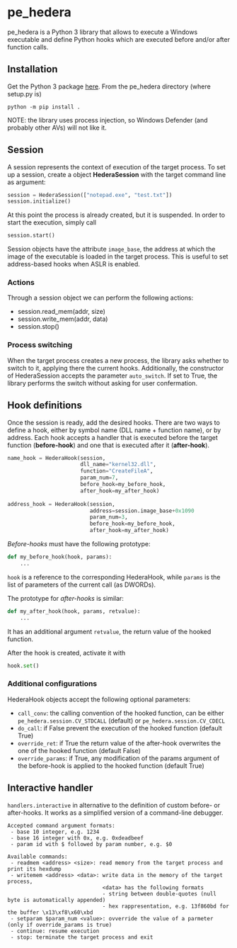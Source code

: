 # pe_hedera

pe_hedera is a Python 3 library that allows to execute a Windows executable and define Python hooks which are executed before and/or after function calls.

## Installation

Get the Python 3 package [here](pe_hedera.zip). From the pe_hedera directory (where setup.py is)

```
python -m pip install .
```

NOTE: the library uses process injection, so Windows Defender (and probably other AVs) will not like it.

## Session
A session represents the context of execution of the target process. To set up a session,  create a object **HederaSession** with the target command line as argument:

```python
session = HederaSession(["notepad.exe", "test.txt"])
session.initialize()
```

At this point the process is already created, but it is suspended. In order to start the execution, simply call

```python
session.start()
```

Session objects have the attribute `image_base`, the address at which the image of the executable is loaded in the target process. This is useful to set address-based hooks when ASLR is enabled.

### Actions

Through a session object we can perform the following actions:

- session.read_mem(addr, size)
- session.write_mem(addr, data)
- session.stop()

### Process switching

When the target process creates a new process, the library asks whether to switch to it, applying there the current hooks.
Additionally, the constructor of HederaSession accepts the parameter `auto_switch`. If set to True, the library performs the switch without asking for user confermation.

## Hook definitions
Once the session is ready, add the desired hooks.
There are two ways to define a hook, either by symbol name (DLL name + function name), or by address.
Each hook accepts a handler that is executed before the target function (**before-hook**) and one that is executed after it (**after-hook**). 

```python
name_hook = HederaHook(session, 
                       dll_name="kernel32.dll",
                       function="CreateFileA",
                       param_num=7,
                       before_hook=my_before_hook,
                       after_hook=my_after_hook)
                       
address_hook = HederaHook(session, 
                          address=session.image_base+0x1090
                          param_num=3,
                          before_hook=my_before_hook,
                          after_hook=my_after_hook)               
```

*Before-hooks* must have the following prototype:

```python
def my_before_hook(hook, params):
    ...
```

`hook` is a reference to the corresponding HederaHook, while `params` is the list of parameters of the current call (as DWORDs).

The prototype for *after-hooks* is similar:

```python
def my_after_hook(hook, params, retvalue):
    ...
```

It has an additional argument `retvalue`, the return value of the hooked function.

After the hook is created, activate it with

```python
hook.set()
```

### Additional configurations

HederaHook objects accept the following optional parameters:

- `call_conv`: the calling convention of the hooked function, can be either `pe_hedera.session.CV_STDCALL` (default) or `pe_hedera.session.CV_CDECL`
- `do_call`: if False prevent the execution of the hooked function (default True)
- `override_ret`: if True the return value of the after-hook overwrites the one of the hooked function (default False)
- `override_params`: if True, any modification of the params argument of the before-hook is applied to the hooked function (default True)

## Interactive handler

`handlers.interactive` in alternative to the definition of custom before- or after-hooks. It works as a simplified version of a command-line debugger.

```
Accepted command argument formats:
 - base 10 integer, e.g. 1234
 - base 16 integer with 0x, e.g. 0xdeadbeef
 - param id with $ followed by param number, e.g. $0

Available commands:
 - readmem <address> <size>: read memory from the target process and print its hexdump
 - writemem <address> <data>: write data in the memory of the target process,
                              <data> has the following formats
                              - string between double-quotes (null byte is automatically appended)
                              - hex rappresentation, e.g. 13f860bd for the buffer \x13\xf8\x60\xbd
 - setparam $param_num <value>: ovverride the value of a parmeter (only if override_params is true)
 - continue: resume execution
 - stop: terminate the target process and exit
```


